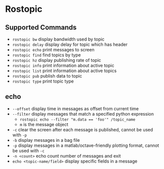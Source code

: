 # Rostopic

## Supported Commands
* `rostopic bw`     display bandwidth used by topic
* `rostopic delay`  display delay for topic which has header
* `rostopic echo`   print messages to screen
* `rostopic find`   find topics by type
* `rostopic hz`     display publishing rate of topic
* `rostopic info`   print information about active topic
* `rostopic list`   print information about active topics
* `rostopic pub`    publish data to topic
* `rostopic type`   print topic type

## echo
* `--offset` display time in messages as offset from current time
* `--filter` display messages that match a specified python expression
    - `rostopic echo --filter "m.data == 'foo'" /topic_name`
    - `m` is the message object
* `-c` clear the screen after each message is published, cannot be used with `-p`
* `-b` display messages in a bag file
* `-p` display messages in a matlab/octave-friendly plotting format, cannot be used with `-c`
* `-n <count>` echo count number of messages and exit
* `echo <topic-name/field>` display specific fields in a message
